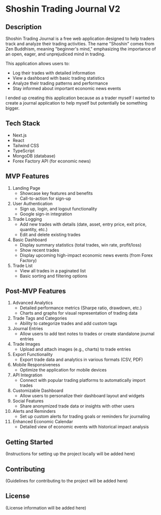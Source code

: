 # Shoshin Trading Journal V2

## Description

Shoshin Trading Journal is a free web application designed to help traders track and analyze their trading activities. The name "Shoshin" comes from Zen Buddhism, meaning "beginner's mind," emphasizing the importance of an open, eager, and unprejudiced mind in trading.

This application allows users to:
- Log their trades with detailed information
- View a dashboard with basic trading statistics
- Analyze their trading patterns and performance
- Stay informed about important economic news events

I ended up creating this application because as a trader myself I wanted to create a journal application to help myself but potentially be something bigger.

## Tech Stack

- Next.js
- React
- Tailwind CSS
- TypeScript
- MongoDB (database)
- Forex Factory API (for economic news)

## MVP Features

1. Landing Page
   - Showcase key features and benefits
   - Call-to-action for sign-up
2. User Authentication
   - Sign up, login, and logout functionality
   - Google sign-in integration
3. Trade Logging
   - Add new trades with details (date, asset, entry price, exit price, quantity, etc.)
   - Edit and delete existing trades
4. Basic Dashboard
   - Display summary statistics (total trades, win rate, profit/loss)
   - Show recent trades
   - Display upcoming high-impact economic news events (from Forex Factory)
5. Trade List
   - View all trades in a paginated list
   - Basic sorting and filtering options

## Post-MVP Features

1. Advanced Analytics
   - Detailed performance metrics (Sharpe ratio, drawdown, etc.)
   - Charts and graphs for visual representation of trading data
2. Trade Tags and Categories
   - Ability to categorize trades and add custom tags
3. Journal Entries
   - Allow users to add text notes to trades or create standalone journal entries
4. Trade Images
   - Upload and attach images (e.g., charts) to trade entries
5. Export Functionality
   - Export trade data and analytics in various formats (CSV, PDF)
6. Mobile Responsiveness
   - Optimize the application for mobile devices
7. API Integration
   - Connect with popular trading platforms to automatically import trades
8. Customizable Dashboard
   - Allow users to personalize their dashboard layout and widgets
9. Social Features
   - Share anonymized trade data or insights with other users
10. Alerts and Reminders
    - Set up custom alerts for trading goals or reminders for journaling
11. Enhanced Economic Calendar
    - Detailed view of economic events with historical impact analysis

## Getting Started

(Instructions for setting up the project locally will be added here)

## Contributing

(Guidelines for contributing to the project will be added here)

## License

(License information will be added here)
